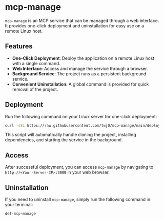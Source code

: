# mcp-manage

`mcp-manage` is an MCP service that can be managed through a web interface. It provides one-click deployment and uninstallation for easy use on a remote Linux host.

## Features

*   **One-Click Deployment**: Deploy the application on a remote Linux host with a single command.
*   **Web Interface**: Access and manage the service through a browser.
*   **Background Service**: The project runs as a persistent background service.
*   **Convenient Uninstallation**: A global command is provided for quick removal of the project.

## Deployment

Run the following command on your Linux server for one-click deployment:

```bash
curl -sSL https://raw.githubusercontent.com/twj0/mcp-manage/main/deploy.sh | bash
```

This script will automatically handle cloning the project, installing dependencies, and starting the service in the background.

## Access

After successful deployment, you can access `mcp-manage` by navigating to `http://<Your-Server-IP>:3000` in your web browser.

## Uninstallation

If you need to uninstall `mcp-manage`, simply run the following command in your terminal:

```bash
del-mcp-manage